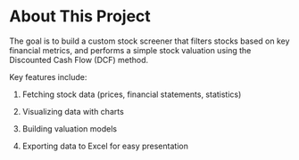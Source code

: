 

# About This Project
The goal is to build a custom stock screener that filters stocks based on key financial metrics, and performs a simple stock valuation using the Discounted Cash Flow (DCF) method.

Key features include:

1. Fetching stock data (prices, financial statements, statistics)

2. Visualizing data with charts
    
3. Building valuation models
    
4. Exporting data to Excel for easy presentation
    
